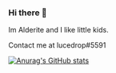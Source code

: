 ### Hi there 👋

Im Alderite and I like little kids.

Contact me at lucedrop#5591

[![Anurag's GitHub stats](https://github-readme-stats.vercel.app/api?username=alderite)](https://github.com/anuraghazra/github-readme-stats)




